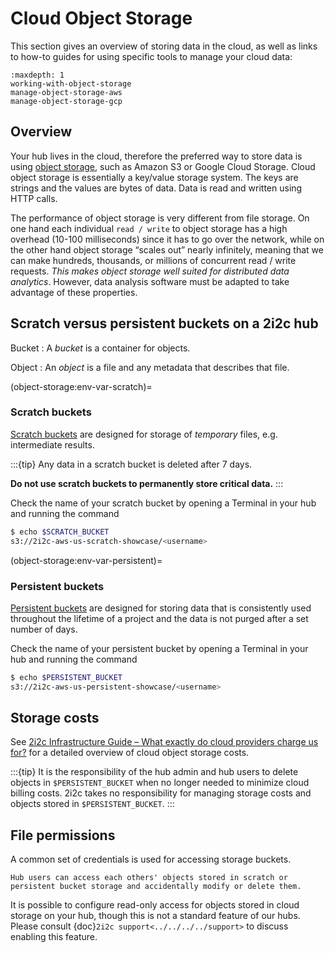 # Cloud Object Storage

This section gives an overview of storing data in the cloud, as well as links to how-to guides for using specific tools to manage your cloud data:

```{toctree}
:maxdepth: 1
working-with-object-storage
manage-object-storage-aws
manage-object-storage-gcp
```

## Overview

Your hub lives in the cloud, therefore the preferred way to store data is using [object storage](https://aws.amazon.com/what-is-cloud-object-storage/), such as Amazon S3 or Google Cloud Storage. Cloud object storage is essentially a key/value storage system.
The keys are strings and the values are bytes of data. Data is read and written using HTTP calls.

The performance of object storage is very different from file storage.
On one hand each individual `read / write` to object storage has a high overhead (10-100 milliseconds) since it has to go over the network, while on the other hand object storage “scales out” nearly infinitely, meaning that we can make hundreds, thousands, or millions of concurrent read / write requests. *This makes object storage well suited for distributed data analytics*. However, data analysis software must be adapted to take advantage of these properties.

## Scratch versus persistent buckets on a 2i2c hub

Bucket
: A *bucket* is a container for objects.

Object
: An *object* is a file and any metadata that describes that file.

(object-storage:env-var-scratch)=
### Scratch buckets

[Scratch buckets](https://infrastructure.2i2c.org/topic/features/#scratch-buckets-on-object-storage) are designed for storage of *temporary* files, e.g. intermediate results.

:::{tip}
Any data in a scratch bucket is deleted after 7 days.

**Do not use scratch buckets to permanently store critical data.**
:::

Check the name of your scratch bucket by opening a Terminal in your hub and running the command

```bash
$ echo $SCRATCH_BUCKET
s3://2i2c-aws-us-scratch-showcase/<username>
```

(object-storage:env-var-persistent)=
### Persistent buckets

[Persistent buckets](https://infrastructure.2i2c.org/topic/features/#persistent-buckets-on-object-storage) are designed for storing data that is consistently used throughout the lifetime of a project and the data is not purged after a set number of days.

Check the name of your persistent bucket by opening a Terminal in your hub and running the command

```bash
$ echo $PERSISTENT_BUCKET
s3://2i2c-aws-us-persistent-showcase/<username>
```

## Storage costs

See [2i2c Infrastructure Guide – What exactly do cloud providers charge us for?](https://infrastructure.2i2c.org/topic/billing/chargeable-resources/#object-storage) for a detailed overview of cloud object storage costs. 

:::{tip}
It is the responsibility of the hub admin and hub users to delete objects in `$PERSISTENT_BUCKET` when no longer needed to minimize cloud billing costs. 2i2c takes no responsibility for managing storage costs and objects stored in `$PERSISTENT_BUCKET`.
:::

## File permissions

A common set of credentials is used for accessing storage buckets. 

```{tip}
Hub users can access each others' objects stored in scratch or persistent bucket storage and accidentally modify or delete them.
```

It is possible to configure read-only access for objects stored in cloud storage on your hub, though this is not a standard feature of our hubs. Please consult {doc}`2i2c support<../../../../support>` to discuss enabling this feature.



